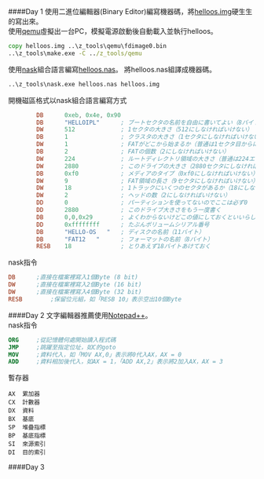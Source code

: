 ####Day 1
使用二進位編輯器(Binary Editor)編寫機器碼，將[helloos.img](projects/01_day/helloos0/helloos.img)硬生生的寫出來。<br>
使用[qemu](tolset/z_tools/qemu)虛擬出一台PC，模擬電源啟動後自動載入並執行helloos。<br>
```bat
copy helloos.img ..\z_tools\qemu\fdimage0.bin
..\z_tools\make.exe	-C ../z_tools/qemu
```
使用[nask](tolset/z_tools/nask.exe)組合語言編寫[helloos.nas](projects/01_day/helloos1/helloos.nas)。
將helloos.nas組譯成機器碼。<br>
```bat
..\z_tools\nask.exe helloos.nas helloos.img
```
開機磁區格式以nask組合語言編寫方式
```NASM
		DB		0xeb, 0x4e, 0x90
		DB		"HELLOIPL"		; ブートセクタの名前を自由に書いてよい（8バイト）
		DW		512				; 1セクタの大きさ（512にしなければいけない）
		DB		1				; クラスタの大きさ（1セクタにしなければいけない）
		DW		1				; FATがどこから始まるか（普通は1セクタ目からにする）
		DB		2				; FATの個数（2にしなければいけない）
		DW		224				; ルートディレクトリ領域の大きさ（普通は224エントリにする）
		DW		2880			; このドライブの大きさ（2880セクタにしなければいけない）
		DB		0xf0			; メディアのタイプ（0xf0にしなければいけない）
		DW		9				; FAT領域の長さ（9セクタにしなければいけない）
		DW		18				; 1トラックにいくつのセクタがあるか（18にしなければいけない）
		DW		2				; ヘッドの数（2にしなければいけない）
		DD		0				; パーティションを使ってないのでここは必ず0
		DD		2880			; このドライブ大きさをもう一度書く
		DB		0,0,0x29		; よくわからないけどこの値にしておくといいらしい
		DD		0xffffffff		; たぶんボリュームシリアル番号
		DB		"HELLO-OS   "	; ディスクの名前（11バイト）
		DB		"FAT12   "		; フォーマットの名前（8バイト）
		RESB	18				; とりあえず18バイトあけておく
```

nask指令
```NASM
DB		;直接在檔案裡寫入1個Byte (8 bit)
DW		;直接在檔案裡寫入2個Byte (16 bit)
DW		;直接在檔案裡寫入4個Byte (32 bit)
RESB		;保留位元組，如「RESB 10」表示空出10個Byte
```

####Day 2
文字編輯器推薦使用[Notepad++](https://notepad-plus-plus.org/)。<br>
nask指令
```NASM
ORG		;從記憶體何處開始讀入程式碼
JMP		;跳躍至指定位址，如C的goto
MOV		;資料代入，如「MOV AX,0」表示將0代入AX，AX = 0
ADD		;資料相加後代入，如AX = 1，「ADD AX,2」表示將2加入AX，AX = 3
```
暫存器
```
AX	累加器
CX	計數器
DX	資料
BX	基底
SP	堆疊指標
BP	基底指標
SI	來源索引
DI	目的索引

```

####Day 3

